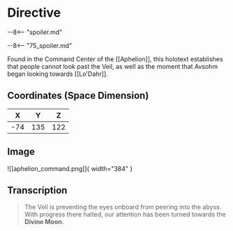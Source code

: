 # Directive

--8<-- "spoiler.md"

--8<-- "75_spoiler.md"

Found in the Command Center of the [[Aphelion]], this holotext establishes that people cannot look past the Veil, as well as the moment that Avsohm began looking towards [[Lo'Dahr]].

## Coordinates (Space Dimension)
| **X** | **Y** | **Z** |
| :---: | :---: | :---: |
|  -74  |  135  |  122  |

## Image

![[aphelion_command.png]]{ width="384" }

## Transcription
> The Veil is preventing the eyes onboard from peering into the abyss. With progress there halted, our attention has been turned towards the **Divine Moon**.
